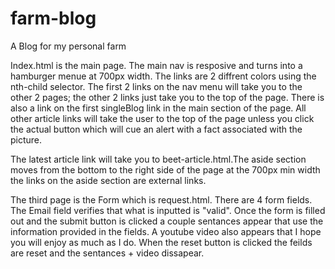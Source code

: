 # farm-blog
A Blog for my personal farm

Index.html is the main page. The main nav is resposive and turns into a hamburger menue at 700px width. The links are 2 diffrent colors using the nth-child selector. The first 2 links on the nav menu will take you to the other 2 pages; the other 2 links just take you to the top of the page. There is also a link on the first singleBlog link in the main section of the page. All other article links will take the user to the top of the page unless you click the actual button which will cue an alert with a fact associated with the picture.

The latest article link will take you to beet-article.html.The aside section moves from the bottom to the right side of the page at the 700px min width the links on the aside section are external links.

The third page is the Form which is request.html. There are 4 form fields. The Email field verifies that what is inputted is "valid". Once the form is filled out and the submit button is clicked a couple sentances appear that use the information provided in the fields. A youtube video also appears that I hope you will enjoy as much as I do. When the reset button is clicked the feilds are reset and the sentances + video dissapear. 
